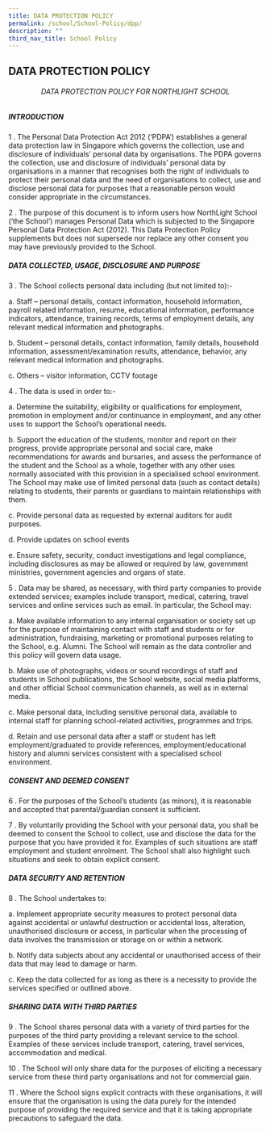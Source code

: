 ```yaml
---
title: DATA PROTECTION POLICY
permalink: /school/School-Policy/dpp/
description: ""
third_nav_title: School Policy
---
```

## DATA PROTECTION POLICY

###### <center>DATA PROTECTION POLICY FOR NORTHLIGHT SCHOOL</center>

##### INTRODUCTION

1 \. The Personal Data Protection Act 2012 (‘PDPA’) establishes a general data protection law in Singapore which governs the collection, use and disclosure of individuals’ personal data by organisations. The PDPA governs the collection, use and disclosure of individuals’ personal data by organisations in a manner that recognises both the right of individuals to protect their personal data and the need of organisations to collect, use and disclose personal data for purposes that a reasonable person would consider appropriate in the circumstances.  

2 \. The purpose of this document is to inform users how NorthLight School (‘the School’) manages Personal Data which is subjected to the Singapore Personal Data Protection Act (2012). This Data Protection Policy supplements but does not supersede nor replace any other consent you may have previously provided to the School.

##### DATA COLLECTED, USAGE, DISCLOSURE AND PURPOSE

3 \. The School collects personal data including (but not limited to):-  

a. Staff – personal details, contact information, household information, payroll related information, resume, educational information, performance indicators, attendance, training records, terms of employment details, any relevant medical information and photographs.

b. Student – personal details, contact information, family details, household information, assessment/examination results, attendance, behavior, any relevant medical information and photographs.

c. Others – visitor information, CCTV footage

4 \. The data is used in order to:- 

a. Determine the suitability, eligibility or qualifications for employment, promotion in employment and/or continuance in employment, and any other uses to support the School’s operational needs.

b. Support the education of the students, monitor and report on their progress, provide appropriate personal and social care, make recommendations for awards and bursaries, and assess the performance of the student and the School as a whole, together with any other uses normally associated with this provision in a specialised school environment. The School may make use of limited personal data (such as contact details) relating to students, their parents or guardians to maintain relationships with them.

c. Provide personal data as requested by external auditors for audit purposes.

d. Provide updates on school events

e. Ensure safety, security, conduct investigations and legal compliance, including disclosures as may be allowed or required by law, government ministries, government agencies and organs of state.

5 \. Data may be shared, as necessary, with third party companies to provide extended services; examples include transport, medical, catering, travel services and online services such as email. In particular, the School may:

a. Make available information to any internal organisation or society set up for the purpose of maintaining contact with staff and students or for administration, fundraising, marketing or promotional purposes relating to the School, e.g. Alumni. The School will remain as the data controller and this policy will govern data usage.

b. Make use of photographs, videos or sound recordings of staff and students in School publications, the School website, social media platforms, and other official School communication channels, as well as in external media.

c. Make personal data, including sensitive personal data, available to internal staff for planning school-related activities, programmes and trips.

d. Retain and use personal data after a staff or student has left employment/graduated to provide references, employment/educational history and alumni services consistent with a specialised school environment.

##### CONSENT AND DEEMED CONSENT

6 \. For the purposes of the School’s students (as minors), it is reasonable and accepted that parental/guardian consent is sufficient.

7 \. By voluntarily providing the School with your personal data, you shall be deemed to consent the School to collect, use and disclose the data for the purpose that you have provided it for. Examples of such situations are staff employment and student enrolment. The School shall also highlight such situations and seek to obtain explicit consent.

##### DATA SECURITY AND RETENTION

8 \. The School undertakes to:

a. Implement appropriate security measures to protect personal data against accidental or unlawful destruction or accidental loss, alteration, unauthorised disclosure or access, in particular when the processing of data involves the transmission or storage on or within a network.

b. Notify data subjects about any accidental or unauthorised access of their data that may lead to damage or harm.

c. Keep the data collected for as long as there is a necessity to provide the services specified or outlined above.

##### SHARING DATA WITH THIRD PARTIES

9 \. The School shares personal data with a variety of third parties for the purposes of the third party providing a relevant service to the school. Examples of these services include transport, catering, travel services, accommodation and medical.

10 \. The School will only share data for the purposes of eliciting a necessary service from these third party organisations and not for commercial gain.

11 \. Where the School signs explicit contracts with these organisations, it will ensure that the organisation is using the data purely for the intended purpose of providing the required service and that it is taking appropriate precautions to safeguard the data.